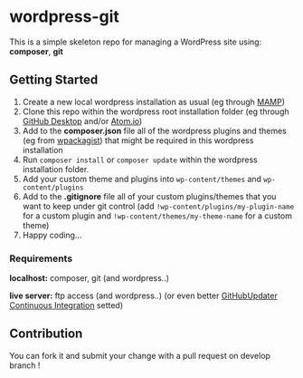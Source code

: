 # wordpress-git

This is a simple skeleton repo for managing a WordPress site using: **composer**, **git**

## Getting Started

1. Create a new local wordpress installation as usual (eg through [MAMP](https://www.mamp.info/))
2. Clone this repo within the wordpress root installation folder (eg through [GitHub Desktop](https://desktop.github.com/) and/or [Atom.io](https://atom.io/))
5. Add to the **composer.json** file all of the wordpress plugins and themes (eg from [wpackagist](http://wpackagist.org/)) that might be required in this wordpress installation
3. Run `composer install` or `composer update` within the wordpress installation folder.
4. Add your custom theme and plugins into `wp-content/themes` and `wp-content/plugins`
6. Add to the **.gitignore** file all of your custom plugins/themes that you want to keep under git control (add `!wp-content/plugins/my-plugin-name` for a custom plugin and `!wp-content/themes/my-theme-name` for a custom theme)
7. Happy coding...

### Requirements
**localhost:** composer, git (and wordpress..)

**live server:** ftp access (and wordpress..) (or even better [GitHubUpdater Continuous Integration](https://medium.com/@limikael/continuous-integration-for-wordpress-d152ec4852e5) setted)


## Contribution

 You can fork it and submit your change with a pull request on develop branch !
